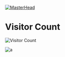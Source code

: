 [![MasterHead](https://i.imgur.com/1ZvVkDc.gif)]()

<div align="center">
<!-- <img align="center" width="400" src="https://upload.wikimedia.org/wikipedia/commons/6/6f/Programming123najra.gif" alt="coding"> -->
</div>

<!-- <p align="left"> <img src="https://komarev.com/ghpvc/?username=kanishkk-1&label=Profile%20views&color=0e75b6&style=flat" alt="kanishkk-1" /> </p> -->

<!-- <p align="left"> <a href="https://github.com/ryo-ma/github-profile-trophy"><img src="https://github-profile-trophy.vercel.app/?username=kanishkk-1" alt="kanishkk-1" /></a> </p> -->

<h1>Visitor Count</h1>

![Visitor Count](https://count.getloli.com/get/@Kanishkk-1?theme=booru-lewd)



 ![a](https://spotify-recently-played-readme.vercel.app/api?user=phgozba4jodlx0mkwrhk8x73k&count=4) 

